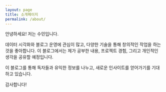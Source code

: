```yaml
---
layout: page
title: 소개페이지
permalink: /about/
---
```


<p class="message">
  안녕하세요! 저는 수민입니다.
</p>

데이터 시각화와 블로그 운영에 관심이 많고, 다양한 기술을 통해 창의적인 작업을 하는 것을 좋아합니다. 이 블로그에서는 제가 공부한 내용, 프로젝트 경험, 그리고 개인적인 생각을 공유할 예정입니다. 

이 블로그를 통해 독자들과 유익한 정보를 나누고, 새로운 인사이트를 얻어가기를 기대하고 있습니다. 

감사합니다!
